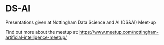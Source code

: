 # DS-AI
Presentations given at Nottingham Data Science and AI (DS&amp;AI) Meet-up

Find out more about the meetup at:  https://www.meetup.com/nottingham-artificial-intelligence-meetup/
